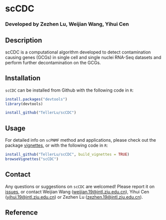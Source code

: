 # scCDC
### Developed by Zezhen Lu, Weijian Wang, Yihui Cen

## Description
scCDC is a computational algorithm developed to detect contamination causing genes (GCGs) in single cell and single nuclei RNA-Seq datasets and perform further decontamination on the GCGs.

## Installation

`scCDC` can be installed from Github with the following code in `R`:

``` r
install.packages("devtools")
library(devtools)

install_github("TellerLu/scCDC")
```

## Usage

For detailed info on `scPNMF` method and applications, please check out the package [vignettes](https://htmlpreview.github.io/?https://github.com/TellerLu/scCDC/blob/main/inst/doc/scCDC.html), or with the following code in `R`: 

``` r
install_github("TellerLu/scCDC", build_vignettes = TRUE)
browseVignettes("scCDC")
```

## Contact

Any questions or suggestions on `scCDC` are welcomed! Please report it on [issues](https://github.com/TellerLu/scCDC/issues), or contact Weijian Wang (<weijian.19@intl.zju.edu.cn>), Yihui Cen (<yihui.19@intl.zju.edu.cn>) or Zezhen Lu (<zezhen.19@intl.zju.edu.cn>).

## Reference
